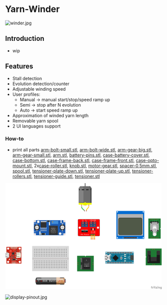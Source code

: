 # Yarn-Winder

![winder.jpg](https://drive.google.com/uc?export=view&id=1-22yiGROLZL3Etnz8MjTEMuNGa8cv5Ce)

## Introduction

- wip

## Features

- Stall detection
- Evolution detection/counter
- Adjustable winding speed
- User profiles:
  - Manual -> manual start/stop/speed ramp up
  - Semi -> stop after N evolution
  - Auto -> start speed ramp up
- Approximation of winded yarn length
- Removable yarn spool
- 2 UI languages support

### How-to

- print all parts [arm-bolt-small.stl](./models/arm-bolt-small.stl), [arm-bolt-wide.stl](./models/arm-bolt-wide.stl), [arm-gear-big.stl](./models/arm-gear-big.stl), [arm-gear-small.stl](./models/arm-gear-small.stl), [arm.stl](./models/arm.stl), [battery-pins.stl](./models/battery-pins.stl), [case-battery-cover.stl](./models/case-battery-cover.stl), [case-bottom.stl](./models/case-bottom.stl), [case-frame-back.stl](./models/case-frame-back.stl), [case-frame-front.stl](./models/case-frame-front.stl), [case-opto-mount.stl](./models/case-opto-mount.stl), 2x[case-roller.stl](./models/case-roller.stl), [knob.stl](./models/knob.stl), [motor-gear.stl](./models/motor-gear.stl), [spacer-0,5mm.stl](./models/spacer-0,5mm.stl), [spool.stl](./models/spool.stl), [tensioner-plate-down.stl](./models/tensioner-plate-down.stl), [tensioner-plate-up.stl](./models/tensioner-plate-up.stl), [tensioner-rollers.stl](./models/tensioner-rollers.stl), [tensioner-guide.stl](./models/tensioner-guide.stl), [tensioner.stl](./models/tensioner.stl)

![wiring.png](./img/wiring.png)

![display-pinout.jpg](https://www.electrodragon.com/w/images/5/5e/12864min_bare_PCB_LCD.jpg)